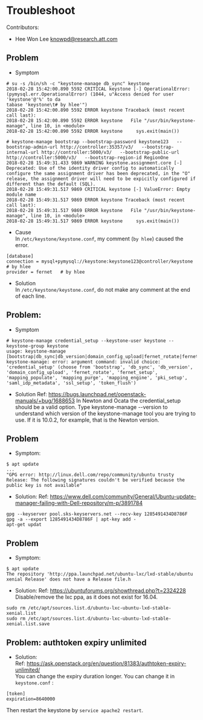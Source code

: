 Troubleshoot
============
Contributors:   
  - Hee Won Lee <knowpd@research.att.com>

## Problem 
- Symptom    
```
# su -s /bin/sh -c "keystone-manage db_sync" keystone
2018-02-28 15:42:00.890 5592 CRITICAL keystone [-] OperationalError: (pymysql.err.OperationalError) (1044, u"Access denied for user 'keystone'@'%' to da
tabase 'keystone\t# by hlee'")
2018-02-28 15:42:00.890 5592 ERROR keystone Traceback (most recent call last):
2018-02-28 15:42:00.890 5592 ERROR keystone   File "/usr/bin/keystone-manage", line 10, in <module>
2018-02-28 15:42:00.890 5592 ERROR keystone     sys.exit(main())
```
```
# keystone-manage bootstrap --bootstrap-password keystone123   --bootstrap-admin-url http://controller:35357/v3/   --bootstrap-internal-url http://controller:5000/v3/   --bootstrap-public-url http://controller:5000/v3/   --bootstrap-region-id RegionOne                         
2018-02-28 15:49:31.433 9869 WARNING keystone.assignment.core [-] Deprecated: Use of the identity driver config to automatically configure the same assignment driver has been deprecated, in the "O" release, the assignment driver will need to be expicitly configured if different than the default (SQL).
2018-02-28 15:49:31.517 9869 CRITICAL keystone [-] ValueError: Empty module name
2018-02-28 15:49:31.517 9869 ERROR keystone Traceback (most recent call last):
2018-02-28 15:49:31.517 9869 ERROR keystone   File "/usr/bin/keystone-manage", line 10, in <module>
2018-02-28 15:49:31.517 9869 ERROR keystone     sys.exit(main())
```

- Cause  
In `/etc/keystone/keystone.conf`, my comment (`by hlee`) caused the error.
```
[database]
connection = mysql+pymysql://keystone:keystone123@controller/keystone	# by hlee
provider = fernet	# by hlee
```

- Solution  
In `/etc/keystone/keystone.conf`, do not make any comment at the end of each line.


## Problem:
- Symptom
```
# keystone-manage credential_setup --keystone-user keystone --keystone-group keystone
usage: keystone-manage [bootstrap|db_sync|db_version|domain_config_upload|fernet_rotate|fernet_setup|mapping_populate|mapping_purge|mapping_engine|pki_setup|saml_idp_metadata|ssl_setup|token_flush]
keystone-manage: error: argument command: invalid choice: 'credential_setup' (choose from 'bootstrap', 'db_sync', 'db_version', 'domain_config_upload', 'fernet_rotate', 'fernet_setup', 'mapping_populate', 'mapping_purge', 'mapping_engine', 'pki_setup', 'saml_idp_metadata', 'ssl_setup', 'token_flush')
```
- Solution
Ref: <https://bugs.launchpad.net/openstack-manuals/+bug/1688653>
In Newton and Ocata the credential\_setup should be a valid option. Type keystone-manage --version to understand which version of the keystone-manage tool you are trying to use. If it is 10.0.2, for example, that is the Newton version.


## Problem  
- Symptom:  
```
$ apt update
...
"GPG error: http://linux.dell.com/repo/community/ubuntu trusty Release: The following signatures couldn't be verified because the public key is not available"
```

- Solution:
Ref: <https://www.dell.com/community/General/Ubuntu-update-manager-failing-with-Dell-repository/m-p/3891784>  
```
gpg --keyserver pool.sks-keyservers.net --recv-key 1285491434D8786F
gpg -a --export 1285491434D8786F | apt-key add -
apt-get updat
```


## Problem
- Symptom:  
```
$ apt update
The repository 'http://ppa.launchpad.net/ubuntu-lxc/lxd-stable/ubuntu xenial Release' does not have a Release file.h
```

- Solution: 
Ref: <https://ubuntuforums.org/showthread.php?t=2324228> 
Disable/remove the lxc ppa, as it does not exist for 16.04.
```
sudo rm /etc/apt/sources.list.d/ubuntu-lxc-ubuntu-lxd-stable-xenial.list
sudo rm /etc/apt/sources.list.d/ubuntu-lxc-ubuntu-lxd-stable-xenial.list.save
```

## Problem: authtoken expiry unlimited
- Solution:  
Ref: <https://ask.openstack.org/en/question/81383/authtoken-expiry-unlimited/>  
You can change the expiry duration longer. You can change it in `keystone.conf` : 
```
[token] 
expiration=8640000
``` 
Then restart the keystone by `service apache2 restart`. 

